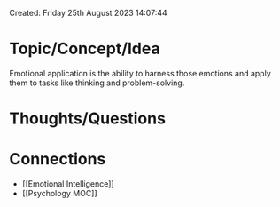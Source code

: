 ---
---

Created: Friday 25th August 2023 14:07:44
# Topic/Concept/Idea

Emotional application is the ability to harness those emotions and apply them to tasks like thinking and problem-solving.

# Thoughts/Questions


# Connections

- [[Emotional Intelligence]]
- [[Psychology MOC]]


